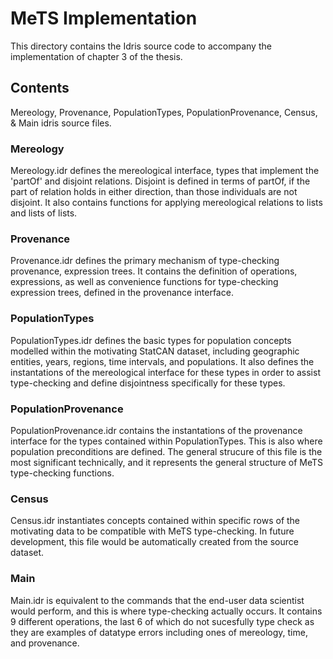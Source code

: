 # MeTS Implementation
This directory contains the Idris source code to accompany the implementation of chapter 3 of the thesis.

## Contents

Mereology, Provenance, PopulationTypes, PopulationProvenance, Census, & Main idris source files.

### Mereology
Mereology.idr defines the mereological interface, types that implement the 'partOf' and disjoint relations. Disjoint is defined in terms of partOf, if the part of relation holds in either direction, than those individuals are not disjoint. It also contains functions for applying mereological relations to lists and lists of lists.

### Provenance
Provenance.idr defines the primary mechanism of type-checking provenance, expression trees. It contains the definition of operations, expressions, as well as convenience functions for type-checking expression trees, defined in the provenance interface. 

### PopulationTypes
PopulationTypes.idr defines the basic types for population concepts modelled within the motivating StatCAN dataset, including geographic entities, years, regions, time intervals, and populations. It also defines the instantations of the mereological interface for these types in order to assist type-checking and define disjointness specifically for these types.

### PopulationProvenance
PopulationProvenance.idr contains the instantations of the provenance interface for the types contained within PopulationTypes. This is also where population preconditions are defined. The general strucure of this file is the most significant technically, and it represents the general structure of MeTS type-checking functions.

### Census
Census.idr instantiates concepts contained within specific rows of the motivating data to be compatible with MeTS type-checking. In future development, this file would be automatically created from the source dataset.

### Main
Main.idr is equivalent to the commands that the end-user data scientist would perform, and this is where type-checking actually occurs. It contains 9 different operations, the last 6 of which do not sucesfully type check as they are examples of datatype errors including ones of mereology, time, and provenance.


